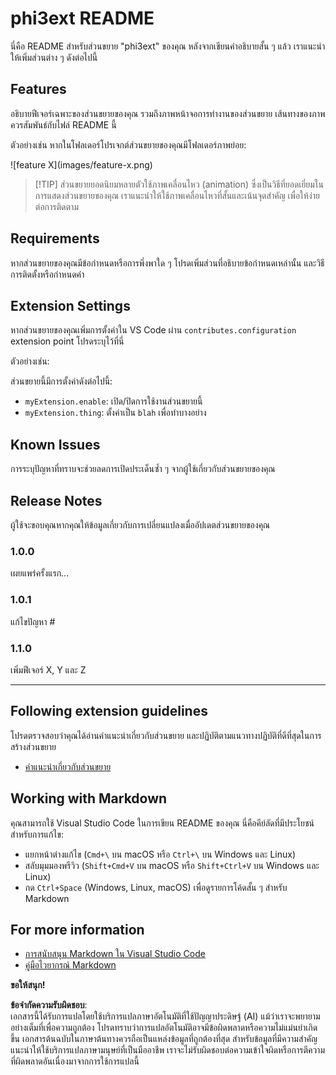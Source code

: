 # phi3ext README

นี่คือ README สำหรับส่วนขยาย "phi3ext" ของคุณ หลังจากเขียนคำอธิบายสั้น ๆ แล้ว เราแนะนำให้เพิ่มส่วนต่าง ๆ ดังต่อไปนี้

## Features

อธิบายฟีเจอร์เฉพาะของส่วนขยายของคุณ รวมถึงภาพหน้าจอการทำงานของส่วนขยาย เส้นทางของภาพควรสัมพันธ์กับไฟล์ README นี้

ตัวอย่างเช่น หากในโฟลเดอร์โปรเจกต์ส่วนขยายของคุณมีโฟลเดอร์ภาพย่อย:

\!\[feature X\]\(images/feature-x.png\)

> [!TIP] ส่วนขยายยอดนิยมหลายตัวใช้ภาพเคลื่อนไหว (animation) ซึ่งเป็นวิธีที่ยอดเยี่ยมในการแสดงส่วนขยายของคุณ เราแนะนำให้ใช้ภาพเคลื่อนไหวที่สั้นและเน้นจุดสำคัญ เพื่อให้ง่ายต่อการติดตาม

## Requirements

หากส่วนขยายของคุณมีข้อกำหนดหรือการพึ่งพาใด ๆ โปรดเพิ่มส่วนที่อธิบายข้อกำหนดเหล่านั้น และวิธีการติดตั้งหรือกำหนดค่า

## Extension Settings

หากส่วนขยายของคุณเพิ่มการตั้งค่าใน VS Code ผ่าน `contributes.configuration` extension point โปรดระบุไว้ที่นี่

ตัวอย่างเช่น:

ส่วนขยายนี้มีการตั้งค่าดังต่อไปนี้:

* `myExtension.enable`: เปิด/ปิดการใช้งานส่วนขยายนี้
* `myExtension.thing`: ตั้งค่าเป็น `blah` เพื่อทำบางอย่าง

## Known Issues

การระบุปัญหาที่ทราบจะช่วยลดการเปิดประเด็นซ้ำ ๆ จากผู้ใช้เกี่ยวกับส่วนขยายของคุณ

## Release Notes

ผู้ใช้จะขอบคุณหากคุณให้ข้อมูลเกี่ยวกับการเปลี่ยนแปลงเมื่ออัปเดตส่วนขยายของคุณ

### 1.0.0

เผยแพร่ครั้งแรก...

### 1.0.1

แก้ไขปัญหา #

### 1.1.0

เพิ่มฟีเจอร์ X, Y และ Z

---

## Following extension guidelines

โปรดตรวจสอบว่าคุณได้อ่านคำแนะนำเกี่ยวกับส่วนขยาย และปฏิบัติตามแนวทางปฏิบัติที่ดีที่สุดในการสร้างส่วนขยาย

* [คำแนะนำเกี่ยวกับส่วนขยาย](https://code.visualstudio.com/api/references/extension-guidelines?WT.mc_id=aiml-137032-kinfeylo)

## Working with Markdown

คุณสามารถใช้ Visual Studio Code ในการเขียน README ของคุณ นี่คือคีย์ลัดที่มีประโยชน์สำหรับการแก้ไข:

* แยกหน้าต่างแก้ไข (`Cmd+\` บน macOS หรือ `Ctrl+\` บน Windows และ Linux)
* สลับมุมมองพรีวิว (`Shift+Cmd+V` บน macOS หรือ `Shift+Ctrl+V` บน Windows และ Linux)
* กด `Ctrl+Space` (Windows, Linux, macOS) เพื่อดูรายการโค้ดสั้น ๆ สำหรับ Markdown

## For more information

* [การสนับสนุน Markdown ใน Visual Studio Code](http://code.visualstudio.com/docs/languages/markdown?WT.mc_id=aiml-137032-kinfeylo)
* [คู่มือไวยากรณ์ Markdown](https://help.github.com/articles/markdown-basics/)

**ขอให้สนุก!**

**ข้อจำกัดความรับผิดชอบ**:  
เอกสารนี้ได้รับการแปลโดยใช้บริการแปลภาษาอัตโนมัติที่ใช้ปัญญาประดิษฐ์ (AI) แม้ว่าเราจะพยายามอย่างเต็มที่เพื่อความถูกต้อง โปรดทราบว่าการแปลอัตโนมัติอาจมีข้อผิดพลาดหรือความไม่แม่นยำเกิดขึ้น เอกสารต้นฉบับในภาษาต้นทางควรถือเป็นแหล่งข้อมูลที่ถูกต้องที่สุด สำหรับข้อมูลที่มีความสำคัญ แนะนำให้ใช้บริการแปลภาษามนุษย์ที่เป็นมืออาชีพ เราจะไม่รับผิดชอบต่อความเข้าใจผิดหรือการตีความที่ผิดพลาดอันเนื่องมาจากการใช้การแปลนี้